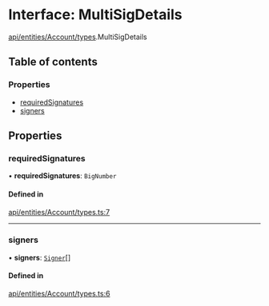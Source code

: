 # Interface: MultiSigDetails

[api/entities/Account/types](../wiki/api.entities.Account.types).MultiSigDetails

## Table of contents

### Properties

- [requiredSignatures](../wiki/api.entities.Account.types.MultiSigDetails#requiredsignatures)
- [signers](../wiki/api.entities.Account.types.MultiSigDetails#signers)

## Properties

### requiredSignatures

• **requiredSignatures**: `BigNumber`

#### Defined in

[api/entities/Account/types.ts:7](https://github.com/PolymeshAssociation/polymesh-sdk/blob/07a4c5b0/src/api/entities/Account/types.ts#L7)

___

### signers

• **signers**: [`Signer`](../wiki/types#signer)[]

#### Defined in

[api/entities/Account/types.ts:6](https://github.com/PolymeshAssociation/polymesh-sdk/blob/07a4c5b0/src/api/entities/Account/types.ts#L6)
